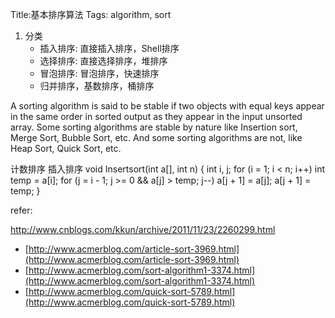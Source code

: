 Title:基本排序算法
Tags: algorithm, sort

1. 分类
    - 插入排序: 直接插入排序，Shell排序
    - 选择排序: 直接选择排序，堆排序
    - 冒泡排序: 冒泡排序，快速排序
    - 归并排序，基数排序，桶排序

A sorting algorithm is said to be stable if two objects with equal keys appear in the same order in sorted output as they appear in the input unsorted array. Some sorting algorithms are stable by nature like Insertion sort, Merge Sort, Bubble Sort, etc. And some sorting algorithms are not, like Heap Sort, Quick Sort, etc.

计数排序
插入排序
void Insertsort(int a[], int n)
{
    int i, j;
    for (i = 1; i < n; i++)
        int temp = a[i];
        for (j = i - 1; j >= 0 && a[j] > temp; j--)
            a[j + 1] = a[j];
        a[j + 1] = temp;
}

refer:

http://www.cnblogs.com/kkun/archive/2011/11/23/2260299.html

- [http://www.acmerblog.com/article-sort-3969.html](http://www.acmerblog.com/article-sort-3969.html)
- [http://www.acmerblog.com/sort-algorithm1-3374.html](http://www.acmerblog.com/sort-algorithm1-3374.html)
- [http://www.acmerblog.com/quick-sort-5789.html](http://www.acmerblog.com/quick-sort-5789.html)
